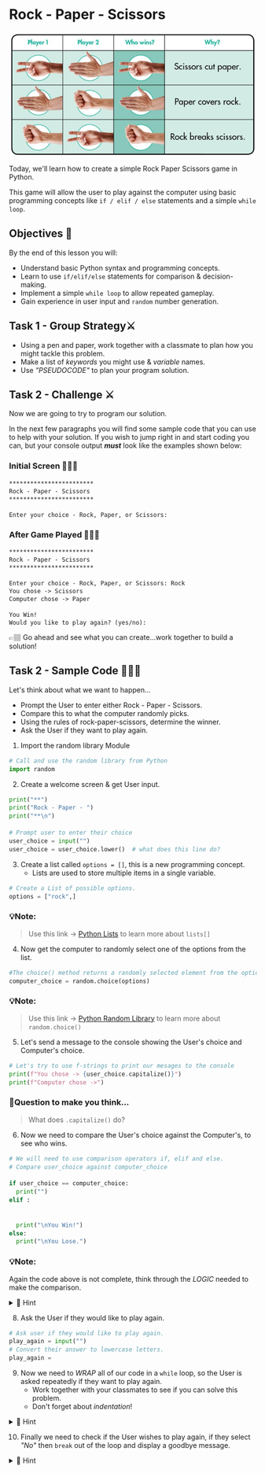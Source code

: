 # Rock - Paper - Scissors
![image](image.png)

Today, we'll learn how to create a simple Rock Paper Scissors game in Python. 

This game will allow the user to play against the computer using basic programming concepts like ``if / elif / else`` statements and a simple `while loop`.

## Objectives 📝
By the end of this lesson you will: 
- Understand basic Python syntax and programming concepts.
- Learn to use ``if/elif/else`` statements for comparison & decision-making.
- Implement a simple ``while loop`` to allow repeated gameplay.
- Gain experience in user input and ``random`` number generation.

## Task 1 - Group Strategy⚔️
- Using a pen and paper, work together with a classmate to plan how you might tackle this problem.
- Make a list of _keywords_ you might use & _variable_ names.
- Use _"PSEUDOCODE"_ to plan your program solution.



## Task 2 - Challenge ⚔️
Now we are going to try to program our solution.

In the next few paragraphs you will find some sample code that you can use to help with your solution.
If you wish to jump right in and start coding you can, but your console output **_must_** look like the examples shown below:

### Initial Screen 👨🏽‍💻
````
************************
Rock - Paper - Scissors
************************

Enter your choice - Rock, Paper, or Scissors: 

````

### After Game Played 👨🏽‍💻
````
************************
Rock - Paper - Scissors
************************

Enter your choice - Rock, Paper, or Scissors: Rock
You chose -> Scissors
Computer chose -> Paper

You Win!
Would you like to play again? (yes/no):
````

👉🏽 Go ahead and see what you can create...work together to build a solution! 


## Task 2 - Sample Code 👨🏽‍💻
Let's think about what we want to happen...
- Prompt the User to enter either Rock - Paper - Scissors.
- Compare this to what the computer randomly picks.
- Using the rules of rock-paper-scissors, determine the winner.
- Ask the User if they want to play again.  

1. Import the random library Module
```py
# Call and use the random library from Python
import random
````


2. Create a welcome screen & get User input.
````py
print("**")
print("Rock - Paper - ")
print("**\n")

# Prompt user to enter their choice
user_choice = input("")
user_choice = user_choice.lower()  # what does this line do?
````

3. Create a list called `options = []`, this is a new programming concept.
   - Lists are used to store multiple items in a single variable.
````py
# Create a List of possible options.
options = ["rock",]
````
### 💡Note:
> Use this link -> [Python Lists](https://www.w3schools.com/python/python_lists.asp) to learn more about `lists[]`


4. Now get the computer to randomly select one of the options from the list.

````py
#The choice() method returns a randomly selected element from the options list.
computer_choice = random.choice(options)
````
### 💡Note:
> Use this link -> [Python Random Library](https://www.w3schools.com/python/ref_random_choice.asp) to learn more about `random.choice()`


5. Let's send a message to the console showing the User's choice and Computer's choice.

````py
# Let's try to use f-strings to print our mesages to the console  
print(f"You chose -> {user_choice.capitalize()}")
print(f"Computer chose ->")
````

### 🤔Question to make you think...
> What does `.capitalize()` do?


6. Now we need to compare the User's choice against the Computer's, to see who wins.
````py
# We will need to use comparison operators if, elif and else.
# Compare user_choice against computer_choice

if user_choice == computer_choice:
  print("")
elif :


  print("\nYou Win!")
else:
  print("\nYou Lose.")
````

### 💡Note:
Again the code above is not complete, think through the _LOGIC_ needed to make the comparison. 

<details>
<summary>👀 Hint</summary>

Remember we looked at Boolean Operators before `and`, `or`.

These can be used within our `elif` statements.

````py
(user_choice == "rock" and computer_choice == "scissors") 
````
  
</details>


8. Ask the User if they would like to play again.
````py
# Ask user if they would like to play again. 
play_again = input("")
# Convert their answer to lowercase letters.
play_again = 
````

9. Now we need to _WRAP_ all of our code in a `while` loop, so the User is asked repeatedly if they want to play again.
    - Work together with your classmates to see if you can solve this problem.
    - Don't forget about _indentation_!

<details>
<summary>👀 Hint</summary>

````py
while True:
````
</details>

  
10. Finally we need to check if the User wishes to play again, if they select _"No"_ then `break` out of the loop and display a goodbye message.
<details>
<summary>👀 Hint</summary>

````py
# Can you remember what this Boolean Operator does " != " ?
# Break out of our while loop if the user no longer wishes to play the game.
if play_again != "yes":
````
</details>


